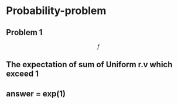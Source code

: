 # Probability-problem

## Problem 1
$$
f
$$
## The expectation of sum of Uniform r.v which exceed 1
## answer = exp(1)
